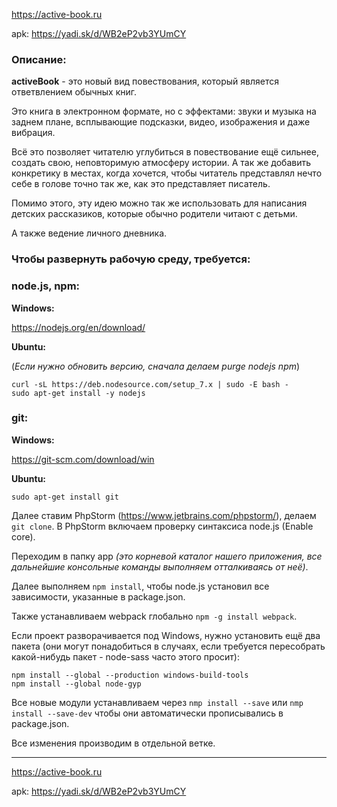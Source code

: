 https://active-book.ru

apk: https://yadi.sk/d/WB2eP2vb3YUmCY

### Описание:

**activeBook** - это новый вид повествования, который является ответвлением обычных книг.

Это книга в электронном формате, но с эффектами:
звуки и музыка на заднем плане, всплывающие подсказки, видео, изображения и даже вибрация.

Всё это позволяет читателю углубиться в повествование ещё сильнее, создать свою, неповторимую атмосферу истории. А так же добавить конкретику в местах, когда хочется, чтобы читатель представлял нечто себе в голове точно так же, как это представляет писатель.

Помимо этого, эту идею можно так же использовать для написания детских рассказиков, которые обычно родители читают с детьми.

А также ведение личного дневника.

### Чтобы развернуть рабочую среду, требуется:

### node.js, npm:

**Windows:**
 
https://nodejs.org/en/download/

**Ubuntu:**
 
(_Если нужно обновить версию, сначала делаем purge nodejs npm_)
```
curl -sL https://deb.nodesource.com/setup_7.x | sudo -E bash -
sudo apt-get install -y nodejs 
```

### git:
**Windows:**

https://git-scm.com/download/win

**Ubuntu:**
```
sudo apt-get install git
```

Далее ставим PhpStorm (https://www.jetbrains.com/phpstorm/), делаем ```git clone```.
В PhpStorm включаем проверку синтаксиса node.js (Enable core).

Переходим в папку app *(это корневой каталог нашего приложения, все дальнейшие консольные команды выполняем отталкиваясь от неё)*.

Далее выполняем ```npm install```, чтобы node.js установил все зависимости, указанные в package.json.

Также устанавливаем webpack глобально ```npm -g install webpack```.

Если проект разворачивается под Windows, нужно установить ещё два пакета (они могут понадобиться в случаях, если требуется пересобрать какой-нибудь пакет - node-sass часто этого просит):

```
npm install --global --production windows-build-tools
npm install --global node-gyp
```


Все новые модули устанавливаем через ```nmp install --save``` или ```nmp install --save-dev``` чтобы они автоматически прописывались в package.json.

Все изменения производим в отдельной ветке.

___

https://active-book.ru

apk: https://yadi.sk/d/WB2eP2vb3YUmCY
